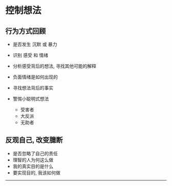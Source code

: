 # 控制想法

## 行为方式回顾

- 是否发生 沉默 或 暴力

- 识别 感受 和 情绪

- 分析感受背后的想法, 寻找其他可能的解释

- 负面情绪是如何出现的

- 寻找想法背后的事实

- 警惕小聪明式想法
    - 受害者
    - 大反派
    - 无助者

## 反观自己, 改变臆断

- 是否忽略了自己的责任
- 理智的人为何这么做
- 我的真实目的是什么
- 要实现目的, 我该如何做

---
